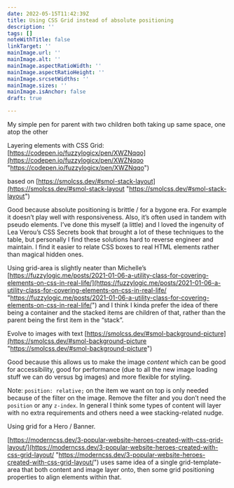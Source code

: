 ```yaml
---
date: 2022-05-15T11:42:39Z
title: Using CSS Grid instead of absolute positioning
description: ''
tags: []
noteWithTitle: false
linkTarget: ''
mainImage.url: ''
mainImage.alt: ''
mainImage.aspectRatioWidth: ''
mainImage.aspectRatioHeight: ''
mainImage.srcsetWidths: ''
mainImage.sizes: ''
mainImage.isAnchor: false
draft: true

---
```

My simple pen for parent with two children both taking up same space, one atop the other 

Layering elements with CSS Grid: [https://codepen.io/fuzzylogicx/pen/XWZNqqo](https://codepen.io/fuzzylogicx/pen/XWZNqqo "https://codepen.io/fuzzylogicx/pen/XWZNqqo")

based on [https://smolcss.dev/#smol-stack-layout](https://smolcss.dev/#smol-stack-layout "https://smolcss.dev/#smol-stack-layout")

Good because absolute positioning is brittle / for a bygone era. For example it doesn’t play well with responsiveness. Also, it’s often used in tandem with pseudo elements. I’ve done this myself (a little) and I loved the ingenuity of Lea Verou’s CSS Secrets book that brought a lot of these techniques to the table, but personally I find these solutions hard to reverse engineer and maintain. I find it easier to relate CSS boxes to real HTML elements rather than magical hidden ones.

Using grid-area is slightly neater than Michelle’s [https://fuzzylogic.me/posts/2021-01-06-a-utility-class-for-covering-elements-on-css-in-real-life/](https://fuzzylogic.me/posts/2021-01-06-a-utility-class-for-covering-elements-on-css-in-real-life/ "https://fuzzylogic.me/posts/2021-01-06-a-utility-class-for-covering-elements-on-css-in-real-life/") and I think I kinda prefer the idea of there being a container and the stacked items are children of that, rather than the parent being the first item in the “stack”.

Evolve to images with text [https://smolcss.dev/#smol-background-picture](https://smolcss.dev/#smol-background-picture "https://smolcss.dev/#smol-background-picture")

Good because this allows us to make the image _content_ which can be good for accessibility, good for performance (due to all the new image loading stuff we can do versus bg images) and more flexible for styling.

Note: `position: relative;` on the item we want on top is only needed because of the filter on the image. Remove the filter and you don’t need the `position` or any `z-index`. In general I think some types of content will layer with no extra requirements and others need a wee stacking-related nudge.

Using grid for a Hero / Banner.

[https://moderncss.dev/3-popular-website-heroes-created-with-css-grid-layout/](https://moderncss.dev/3-popular-website-heroes-created-with-css-grid-layout/ "https://moderncss.dev/3-popular-website-heroes-created-with-css-grid-layout/") uses same idea of a single grid-template-area that both content and image layer onto, then some grid positioning properties to align elements within that.